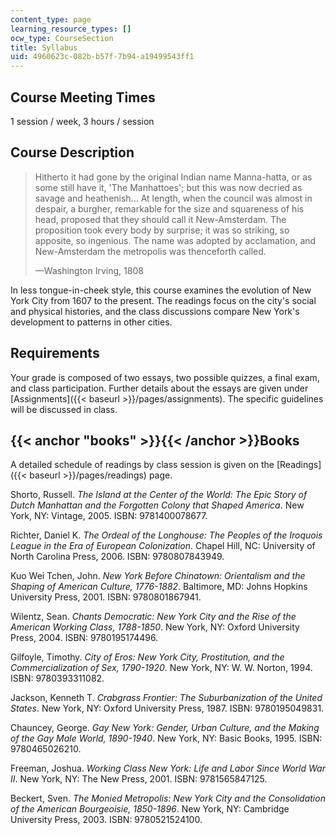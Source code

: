 ```yaml
---
content_type: page
learning_resource_types: []
ocw_type: CourseSection
title: Syllabus
uid: 4960623c-082b-b57f-7b94-a19499543ff1
---
```


Course Meeting Times
--------------------

1 session / week, 3 hours / session

Course Description
------------------

> Hitherto it had gone by the original Indian name Manna-hatta, or as some still have it, 'The Manhattoes'; but this was now decried as savage and heathenish... At length, when the council was almost in despair, a burgher, remarkable for the size and squareness of his head, proposed that they should call it New-Amsterdam. The proposition took every body by surprise; it was so striking, so apposite, so ingenious. The name was adopted by acclamation, and New-Amsterdam the metropolis was thenceforth called.
> 
> —Washington Irving, 1808

In less tongue-in-cheek style, this course examines the evolution of New York City from 1607 to the present. The readings focus on the city's social and physical histories, and the class discussions compare New York's development to patterns in other cities.

Requirements
------------

Your grade is composed of two essays, two possible quizzes, a final exam, and class participation. Further details about the essays are given under [Assignments]({{< baseurl >}}/pages/assignments). The specific guidelines will be discussed in class.

{{< anchor "books" >}}{{< /anchor >}}Books
------------------------------------------

A detailed schedule of readings by class session is given on the [Readings]({{< baseurl >}}/pages/readings) page.

Shorto, Russell. _The Island at the Center of the World: The Epic Story of Dutch Manhattan and the Forgotten Colony that Shaped America_. New York, NY: Vintage, 2005. ISBN: 9781400078677.

Richter, Daniel K. _The Ordeal of the Longhouse: The Peoples of the Iroquois League in the Era of European Colonization_. Chapel Hill, NC: University of North Carolina Press, 2006. ISBN: 9780807843949.

Kuo Wei Tchen, John. _New York Before Chinatown: Orientalism and the Shaping of American Culture, 1776-1882_. Baltimore, MD: Johns Hopkins University Press, 2001. ISBN: 9780801867941.

Wilentz, Sean. _Chants Democratic: New York City and the Rise of the American Working Class, 1788-1850_. New York, NY: Oxford University Press, 2004. ISBN: 9780195174496.

Gilfoyle, Timothy. _City of Eros: New York City, Prostitution, and the Commercialization of Sex, 1790-1920_. New York, NY: W. W. Norton, 1994. ISBN: 9780393311082.

Jackson, Kenneth T. _Crabgrass Frontier: The Suburbanization of the United States_. New York, NY: Oxford University Press, 1987. ISBN: 9780195049831.

Chauncey, George. _Gay New York: Gender, Urban Culture, and the Making of the Gay Male World, 1890-1940_. New York, NY: Basic Books, 1995. ISBN: 9780465026210.

Freeman, Joshua. _Working Class New York: Life and Labor Since World War II_. New York, NY: The New Press, 2001. ISBN: 9781565847125.

Beckert, Sven. _The Monied Metropolis: New York City and the Consolidation of the American Bourgeoisie, 1850-1896_. New York, NY: Cambridge University Press, 2003. ISBN: 9780521524100.